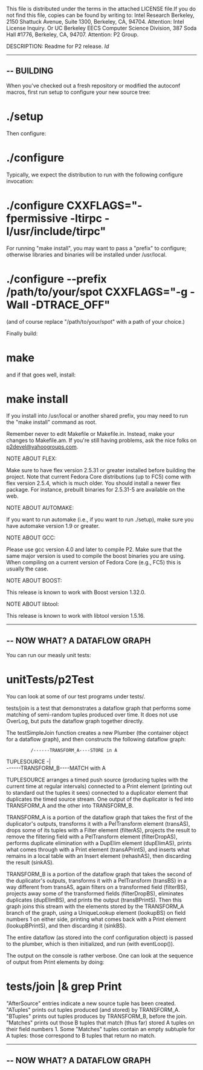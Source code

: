 This file is distributed under the terms in the attached LICENSE file.If you do not find this file, copies can be found by writing to:
Intel Research Berkeley, 2150 Shattuck Avenue, Suite 1300,
Berkeley, CA, 94704.  Attention:  Intel License Inquiry.
Or
UC Berkeley EECS Computer Science Division, 387 Soda Hall #1776, 
Berkeley, CA,  94707. Attention: P2 Group.

DESCRIPTION: Readme for P2 release.
   $Id$


------------------------------------------------------------
-- BUILDING
------------------------------------------------------------

When you've checked out a fresh repository or modified the autoconf
macros, first run setup to configure your new source tree:

   # ./setup

Then configure:

   # ./configure

Typically, we expect the distribution to run with the following
configure invocation:

   # ./configure CXXFLAGS="-fpermissive -ltirpc -I/usr/include/tirpc"

For running "make install", you may want to pass a "prefix" to
configure; otherwise libraries and binaries will be installed under /usr/local.

   # ./configure --prefix /path/to/your/spot CXXFLAGS="-g -Wall -DTRACE_OFF"

(and of course replace "/path/to/your/spot" with a path of your choice.)

Finally build: 

   # make

and if that goes well, install:

   # make install

If you install into /usr/local or another shared prefix, you may need
to run the "make install" command as root.

Remember never to edit Makefile or Makefile.in.  Instead, make your
changes to Makefile.am.  If you're still having problems, ask the nice
folks on p2devel@yahoogroups.com.

NOTE ABOUT FLEX:

Make sure to have flex version 2.5.31 or greater installed before
building the project.  Note that current Fedora Core distributions (up
to FC5) come with flex version 2.5.4, which is much older. You should
install a newer flex package. For instance, prebuilt binaries for
2.5.31-5 are available on the web.

NOTE ABOUT AUTOMAKE:

If you want to run automake (i.e., if you want to run ./setup), make
sure you have automake version 1.9 or greater.

NOTE ABOUT GCC:

Please use gcc version 4.0 and later to compile P2. Make sure that the
same major version is used to compile the boost binaries you are
using. When compiling on a current version of Fedora Core (e.g., FC5)
this is usually the case.

NOTE ABOUT BOOST:

This release is known to work with Boost version 1.32.0.

NOTE ABOUT libtool:

This release is known to work with libtool version 1.5.16.



------------------------------------------------------------
-- NOW WHAT?  A DATAFLOW GRAPH
------------------------------------------------------------

You can run our measly unit tests:

   # unitTests/p2Test


You can look at some of our test programs under tests/.  

tests/join is a test that demonstrates a dataflow graph that performs
some matching of semi-random tuples produced over time.  It does not use
OverLog, but puts the dataflow graph together directly.

The testSimpleJoin function creates a new Plumber (the container object
for a dataflow graph), and then constructs the following dataflow graph:

             /------TRANSFORM_A----STORE in A
TUPLESOURCE -|                        
             \------TRANSFORM_B----MATCH with A

TUPLESOURCE arranges a timed push source (producing tuples with the
current time at regular intervals) connected to a Print element
(printing out to standard out the tuples it sees) connected to a
duplicator element that duplicates the timed source stream.  One output
of the duplicator is fed into TRANSFORM_A and the other into
TRANSFORM_B.

TRANSFORM_A is a portion of the dataflow graph that takes the first of
the duplicator's outputs, transforms it with a PelTransform element
(transAS), drops some of its tuples with a Filter element (filterAS),
projects the result to remove the filtering field with a PelTransform
element (filterDropAS), performs duplicate elimination with a DupElim
element (dupElimAS), prints what comes through with a Print element
(transAPrintS), and inserts what remains in a local table with an Insert
element (rehashAS), then discarding the result (sinkAS).

TRANSFORM_B is a portion of the dataflow graph that takes the second of
the duplicator's outputs, transforms it with a PelTransform (transBS) in
a way different from transAS, again filters on a transformed field
(filterBS), projects away some of the transformed fields (filterDropBS),
eliminates duplicates (dupElimBS), and prints the output
(transBPrintS). Then this graph joins this stream with the elements
stored by the TRANSFORM_A branch of the graph, using a UniqueLookup
element (lookupBS) on field numbers 1 on either side, printing what
comes back with a Print element (lookupBPrintS), and then discarding it
(sinkBS).


The entire dataflow (as stored into the conf configuration object) is
passed to the plumber, which is then initialized, and run (with
eventLoop()).

The output on the console is rather verbose.  One can look at the
sequence of output from Print elements by doing:

   # tests/join |& grep Print

"AfterSource" entries indicate a new source tuple has been
created. "ATuples" prints out tuples produced (and stored) by
TRANSFORM_A. "BTuples" prints out tuples produces by TRANSFORM_B, before
the join.  "Matches" prints out those B tuples that match (thus far)
stored A tuples on their field numbers 1.  Some "Matches" tuples contain
an empty subtuple for A tuples: those correspond to B tuples that return
no match.



------------------------------------------------------------
-- NOW WHAT?  A DATAFLOW GRAPH
------------------------------------------------------------


